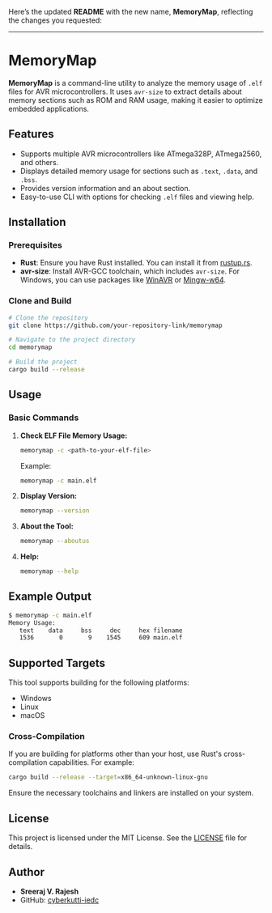 Here’s the updated **README** with the new name, **MemoryMap**, reflecting the changes you requested:

---

# MemoryMap

**MemoryMap** is a command-line utility to analyze the memory usage of `.elf` files for AVR microcontrollers. It uses `avr-size` to extract details about memory sections such as ROM and RAM usage, making it easier to optimize embedded applications.

## Features

- Supports multiple AVR microcontrollers like ATmega328P, ATmega2560, and others.
- Displays detailed memory usage for sections such as `.text`, `.data`, and `.bss`.
- Provides version information and an about section.
- Easy-to-use CLI with options for checking `.elf` files and viewing help.

## Installation

### Prerequisites

- **Rust**: Ensure you have Rust installed. You can install it from [rustup.rs](https://rustup.rs/).
- **avr-size**: Install AVR-GCC toolchain, which includes `avr-size`. For Windows, you can use packages like [WinAVR](http://winavr.sourceforge.net/) or [Mingw-w64](http://mingw-w64.org/).

### Clone and Build

```bash
# Clone the repository
git clone https://github.com/your-repository-link/memorymap

# Navigate to the project directory
cd memorymap

# Build the project
cargo build --release
```

## Usage

### Basic Commands

1. **Check ELF File Memory Usage:**

   ```bash
   memorymap -c <path-to-your-elf-file>
   ```

   Example:

   ```bash
   memorymap -c main.elf
   ```

2. **Display Version:**

   ```bash
   memorymap --version
   ```

3. **About the Tool:**

   ```bash
   memorymap --aboutus
   ```

4. **Help:**

   ```bash
   memorymap --help
   ```

## Example Output

```bash
$ memorymap -c main.elf
Memory Usage:
   text    data     bss     dec     hex filename
   1536       0       9    1545     609 main.elf
```

## Supported Targets

This tool supports building for the following platforms:

- Windows
- Linux
- macOS

### Cross-Compilation

If you are building for platforms other than your host, use Rust's cross-compilation capabilities. For example:

```bash
cargo build --release --target=x86_64-unknown-linux-gnu
```

Ensure the necessary toolchains and linkers are installed on your system.

## License

This project is licensed under the MIT License. See the [LICENSE](LICENSE) file for details.

## Author

- **Sreeraj V. Rajesh**
- GitHub: [cyberkutti-iedc](https://github.com/cyberkutti-iedc)
